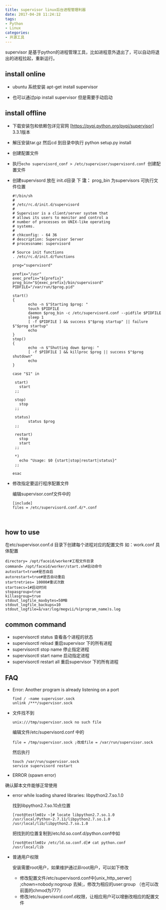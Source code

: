 ```yaml
---
title: supervisor linux后台进程管理利器
date: 2017-04-28 11:24:12
tags: 
- Python
- Linux
categories:
- 开源工具
---
```


supervisor 是基于python的进程管理工具，比如进程意外退出了，可以自动将退出的进程拉起，重新运行。

## install online

- ubuntu 系统安装 apt-get install supervisor

- 也可以通过pip install supervisor 但是需要手动启动

  
## install offline

- 下载安装包和依赖包详见官网 [https://pypi.python.org/pypi/supervisor] 3.3.1版本

- 解压安装tar.gz  然后cd 到目录中执行 python setup.py install

- 创建配置文件

- 执行`echo supervisord_conf > /etc/supervisor/supervisord.conf `创建配置文件

- 创建supervisord 放在 init.d目录 下  **注：** prog_bin 为supervisors 可执行文件位置

   <!-- more -->

   ```ssh
   #!/bin/sh
   #
   # /etc/rc.d/init.d/supervisord
   #
   # Supervisor is a client/server system that
   # allows its users to monitor and control a
   # number of processes on UNIX-like operating
   # systems.
   #
   # chkconfig: - 64 36
   # description: Supervisor Server
   # processname: supervisord

   # Source init functions
   . /etc/rc.d/init.d/functions

   prog="supervisord"

   prefix="/usr"
   exec_prefix="${prefix}"
   prog_bin="${exec_prefix}/bin/supervisord"
   PIDFILE="/var/run/$prog.pid"

   start()
   {
          echo -n $"Starting $prog: "
          touch $PIDFILE
          daemon $prog_bin -c /etc/supervisord.conf --pidfile $PIDFILE
          sleep 1
          [ -f $PIDFILE ] && success $"$prog startup" || failure $"$prog startup"
          echo
   }
   stop()
   {
          echo -n $"Shutting down $prog: "
          [ -f $PIDFILE ] && killproc $prog || success $"$prog shutdown"
          echo
   }

   case "$1" in

    start)
      start
    ;;

    stop)
      stop
    ;;

    status)
          status $prog
    ;;

    restart)
      stop
      start
    ;;

    *)
      echo "Usage: $0 {start|stop|restart|status}"
    ;;

   esac
   ```

- 修改指定要运行程序配置文件

   编辑supervisor.conf文件中的

   ```
   [include]
   files = /etc/supervisord.conf.d/*.conf
   ```

 ​

## how to use

在etc/supervisor.conf.d 目录下创建每个进程对应的配置文件 如：work.conf
具体配置

```shell
directory= /opt/faceid/worker#工程文件目录
command= /opt/faceid/worker/start.sh#启动命令
autostart=true#是否自启
autorestart=true#是否自动重启
startretries= 10000#重试次数
startsecs=1#启动时间
stopasgroup=true
killasgroup=true
stdout_logfile_maxbytes=50MB
stdout_logfile_backups=10
stdout_logfile=å/var/log/megvii/%(program_name)s.log	
```

## common command

- supervisorctl status 查看各个进程的状态
- supervisorctl reload 重启supervisor 下的所有进程
- supervisorctl stop name 停止指定进程
- supervisorctl start name 启动指定进程
- supervisorctl restart all  重启supervisor 下的所有进程


## FAQ

- Error: Another program is already listening on a port

  ```shell
  find / -name supervisor.sock
  unlink /***/supervisor.sock
  ```

- 文件找不到

   `unix:///tmp/supervisor.sock no such file`

  编辑文件/etc/supervisord.conf  中的

  ```shell
  file = /tmp/supervisor.sock ;改成file = /var/run/supervisor.sock
  ```
  
  然后执行
  
  ```shell
  touch /var/run/supervisor.sock
  service supervisord restart
  ```

-  ERROR (spawn error)

  确认脚本文件能够正常使用

- error while loading shared libraries: libpython2.7.so.1.0

  找到libpython2.7.so.10点位置

  ```ssh
  [root@testlm01v ~]# locate libpython2.7.so.1.0
  /usr/local/Python-2.7.11/libpython2.7.so.1.0
  /usr/local/lib/libpython2.7.so.1.0
  ```

  把找到的位置复制到/etc/ld.so.conf.d/python.conf中如

  ```
  [root@testlm01v /etc/ld.so.conf.d]# cat python.conf 
  /usr/local/lib
  ```
  
-  普通用户权限

   安装需要root用户，如果维护通过非root用户，可以如下修改 

   - 修改配置文件/etc/supervisord.conf中[unix_http_server] ;chown=nobody:nogroup 去掉;，修改为相应的user:group （也可以改前面的chmod为777） 
   - 修改/etc/supervisord.conf.d权限，让相应用户可以增删改相应的配置文件

